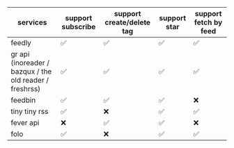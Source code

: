 | services                                                | support subscribe | support create/delete tag | support star | support fetch by feed |
|---------------------------------------------------------|-------------------|---------------------------|--------------|-----------------------|
| feedly                                                  | ✅              | ✅                      | ✅         | ✅                  |
| gr api (inoreader / bazqux / the old reader / freshrss) | ✅              | ✅                      | ✅         | ✅                  |
| feedbin                                                 | ✅              | ✅                      | ✅         | ❌                 |
| tiny tiny rss                                           | ✅              | ❌                     | ✅         | ✅                  |
| fever api                                               | ❌             | ✅                      | ✅         | ❌                 |
| folo                                                    | ✅             | ❌                      | ✅         | ✅                 |
